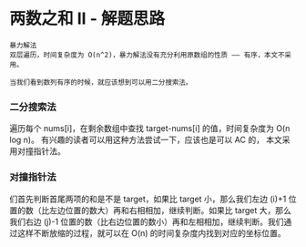 
# 两数之和 II - 解题思路
    暴力解法
    双层遍历，时间复杂度为 O(n^2)，暴力解法没有充分利用原数组的性质 —— 有序，本文不采用。

    当我们看到数列有序的时候，就应该想到可以用二分搜索法。

### 二分搜索法
遍历每个 nums[i]，在剩余数组中查找 target-nums[i] 的值，时间复杂度为 O(n log n)。
有兴趣的读者可以用这种方法尝试一下，应该也是可以 AC 的， 本文采用对撞指针法。

### 对撞指针法
们首先判断首尾两项的和是不是 target，如果比 target 小，那么我们左边 (i)+1 位置的数（比左边位置的数大）再和右相相加，继续判断。如果比 target 大，那么我们右边 (j)-1 位置的数（比右边位置的数小）再和左相相加，继续判断。我们通过这样不断放缩的过程，就可以在 O(n) 的时间复杂度内找到对应的坐标位置。
